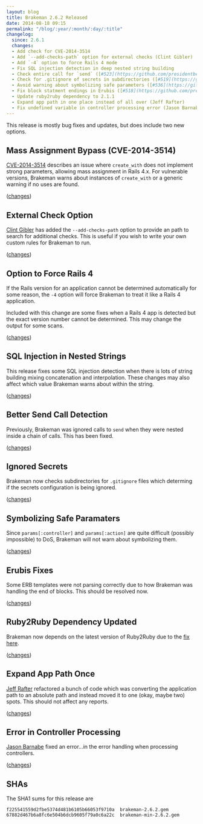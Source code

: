 ```yaml
---
layout: blog
title: Brakeman 2.6.2 Released
date: 2014-08-18 09:15
permalink: "/blog/:year/:month/:day/:title"
changelog:
  since: 2.6.1
  changes:
  - Add check for CVE-2014-3514
  - Add `--add-checks-path` option for external checks (Clint Gibler)
  - Add `-4` option to force Rails 4 mode
  - Fix SQL injection detection in deep nested string building
  - Check entire call for `send` ([#523](https://github.com/presidentbeef/brakeman/issues/523))
  - Check for .gitignore of secrets in subdirectories ([#519](https://github.com/presidentbeef/brakeman/issues/519))
  - Avoid warning about symbolizing safe parameters ([#536](https://github.com/presidentbeef/brakeman/issues/536))
  - Fix block statment endings in Erubis ([#518](https://github.com/presidentbeef/brakeman/issues/518))
  - Update ruby2ruby dependency to 2.1.1
  - Expand app path in one place instead of all over (Jeff Rafter)
  - Fix undefined variable in controller processing error (Jason Barnabe)
---
```



This release is mostly bug fixes and updates, but does include two new options.


## Mass Assignment Bypass (CVE-2014-3514)

[CVE-2014-3514](https://groups.google.com/d/msg/rubyonrails-security/M4chq5Sb540/CC1Fh0Y_NWwJ) describes an issue where  `create_with` does not implement strong parameters, allowing mass assignment in Rails 4.x. For vulnerable versions, Brakeman warns about instances of `create_with` or a generic warning if no uses are found.

([changes](https://github.com/presidentbeef/brakeman/pull/540))

## External Check Option

[Clint Gibler](https://github.com/clintgibler) has added the `--add-checks-path` option to provide an path to search for additional checks. This is useful if you wish to write your own custom rules for Brakeman to run.

([changes](https://github.com/presidentbeef/brakeman/pull/532))

## Option to Force Rails 4

If the Rails version for an application cannot be determined automatically for some reason, the `-4` option will force Brakeman to treat it like a Rails 4 application.

Included with this change are some fixes when a Rails 4 app is detected but the exact version number cannot be determined. This may change the output for some scans.

([changes](https://github.com/presidentbeef/brakeman/pull/527))

## SQL Injection in Nested Strings

This release fixes some SQL injection detection when there is lots of string building mixing concatenation and interpolation. These changes may also affect which value Brakeman warns about within the string.

([changes](https://github.com/presidentbeef/brakeman/pull/528))

## Better Send Call Detection

Previously, Brakeman was ignored calls to `send` when they were nested inside a chain of calls. This has been fixed.

([changes](https://github.com/presidentbeef/brakeman/pull/524))

## Ignored Secrets

Brakeman now checks subdirectories for `.gitignore` files which determing if the secrets configuration is being ignored.

([changes](https://github.com/presidentbeef/brakeman/pull/521))

## Symbolizing Safe Paramaters

Since `params[:controller]` and `params[:action]` are quite difficult (possibly impossible) to DoS, Brakeman will not warn about symbolizing them.

([changes](https://github.com/presidentbeef/brakeman/pull/538))

## Erubis Fixes

Some ERB templates were not parsing correctly due to how Brakeman was handling the end of blocks. This should be resolved now.

([changes](https://github.com/presidentbeef/brakeman/pull/520))

## Ruby2Ruby Dependency Updated

Brakeman now depends on the latest version of Ruby2Ruby due to the [fix here](https://github.com/seattlerb/ruby2ruby/commit/a1576d12cb1e5e379875548abfd441c6e3095f4a).

([changes](https://github.com/presidentbeef/brakeman/pull/537))

## Expand App Path Once

[Jeff Rafter]() refactored a bunch of code which was converting the application path to an absolute path and instead moved it to one (okay, maybe two) spots. This should not affect any reports.

([changes](https://github.com/presidentbeef/brakeman/pull/534))

## Error in Controller Processing

[Jason Barnabe](https://github.com/JasonBarnabe) fixed an error...in the error handling when processing controllers.

([changes](https://github.com/presidentbeef/brakeman/pull/517))

## SHAs

The SHA1 sums for this release are

    f225541559d2fbe5374d481b6105b66053f9710a  brakeman-2.6.2.gem
    67882d467b6a8fc6e504b6dcb9605f79a0c6a22c  brakeman-min-2.6.2.gem
